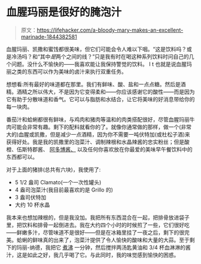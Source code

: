 # 血腥玛丽是很好的腌泡汁

> 原文：<https://lifehacker.com/a-bloody-mary-makes-an-excellent-marinade-1844382581>

血腥玛丽、凯撒和蜜饯都很美味，但它们可能会令人难以下咽。“这是饮料吗？或是冷汤吗？和“其中*是*两个之间的线？”只是我有时在喝这种系列饮料时问自己的几个问题。没什么不愉快的——我喜欢能让我保持警觉的饮料。 I t 也就是说血腥玛丽之类的东西可以作为美味的卤汁来执行双重任务。



想想看:所有最好的味道都在那里。我们有鲜味、酸、盐和一点点糖。然后是酒精。酒精之所以伟大，不是因为它变得柔和——你应该感谢它的酸性——而是因为它有助于分散味道和香气。它可以与脂肪和水结合，让它将美味的好消息带给你的每一块肉。

番茄汁和蛤蜊都很有鲜味，与鸡肉和猪肉等温和的肉类搭配很好，尽管血腥玛丽牛肉可能会非常有趣。剩下的配料就看你的了。就像你通常做的那样，做一个(非常大的)血腥或凯撒，但是减少一点酒精，因为你不需要一吨伏特加(或杜松子酒)来获得好处。我是我的凯撒里的泡菜汁、调制辣根和水晶辣酱的忠实粉丝；但是酸橙、伍斯特郡酱、 [阿多博酱、](https://skillet.lifehacker.com/add-adobo-sauce-to-your-bloody-mary-1841313377) 以及任何你喜欢放在你最爱的美味早午餐饮料中的东西都可以。

对于上面的猪排(总共有六块)，我使用了:

*   5 1/2 盎司 Clamato(一个一次性罐头)
*   4 盎司泡菜汁(我目前最喜欢的是 Grillo 的)
*   3 盎司伏特加
*   大约 10 杯水晶

我本来也想加辣根的，但是我没加。我把所有东西混合在一起，把排骨放进袋子里，把饮料和排骨一起倒进去。我在大约四个小时的时候煎了一些，它们很好吃——鲜嫩多汁，尽管味道不是很好——但是在冰箱里挂了一夜之后，剩下的很完美。蛤蜊的鲜味真的出来了，泡菜汁提供了令人愉快的酸味和大量的大蒜。至于剩下的玛丽-纳德，我把它 [煮沸](https://vitals.lifehacker.com/boil-your-marinade-before-serving-it-as-a-sauce-1836080779) 一分钟，然后搅拌两汤匙黄油和 3/4 杯血淋淋的酱汁，这是如此之好，我几乎喝了它。与此同时，我的味觉感到愉快的困惑。